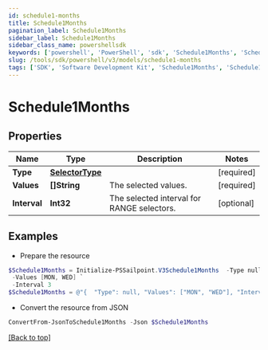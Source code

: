 ```yaml
---
id: schedule1-months
title: Schedule1Months
pagination_label: Schedule1Months
sidebar_label: Schedule1Months
sidebar_class_name: powershellsdk
keywords: ['powershell', 'PowerShell', 'sdk', 'Schedule1Months', 'Schedule1Months'] 
slug: /tools/sdk/powershell/v3/models/schedule1-months
tags: ['SDK', 'Software Development Kit', 'Schedule1Months', 'Schedule1Months']
---
```



# Schedule1Months

## Properties

Name | Type | Description | Notes
------------ | ------------- | ------------- | -------------
**Type** | [**SelectorType**](selector-type) |  | [required]
**Values** | **[]String** | The selected values.  | [required]
**Interval** | **Int32** | The selected interval for RANGE selectors.  | [optional] 

## Examples

- Prepare the resource
```powershell
$Schedule1Months = Initialize-PSSailpoint.V3Schedule1Months  -Type null `
 -Values [MON, WED] `
 -Interval 3
$Schedule1Months = @"{  "Type": null, "Values": ["MON", "WED"], "Interval": "3" }"@
```

- Convert the resource from JSON
```powershell
ConvertFrom-JsonToSchedule1Months -Json $Schedule1Months
```


[[Back to top]](#) 

